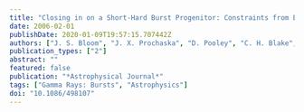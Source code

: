 ```yaml
---
title: "Closing in on a Short-Hard Burst Progenitor: Constraints from Early-Time Optical Imaging and Spectroscopy of a Possible Host Galaxy of GRB 050509b"
date: 2006-02-01
publishDate: 2020-01-09T19:57:15.707442Z
authors: ["J. S. Bloom", "J. X. Prochaska", "D. Pooley", "C. H. Blake", "R. J. Foley", "S. Jha", "E. Ramirez-Ruiz", "J. Granot", "A. V. Filippenko", "S. Sigurdsson", "A. J. Barth", "H. -W. Chen", "M. C. Cooper", "E. E. Falco", "R. R. Gal", "B. F. Gerke", "M. D. Gladders", "J. E. Greene", "J. Hennanwi", "L. C. Ho", "K. Hurley", "B. P. Koester", "W. Li", "L. Lubin", "J. Newman", "D. A. Perley", "G. K. Squires", "W. M. Wood-Vasey"]
publication_types: ["2"]
abstract: ""
featured: false
publication: "*Astrophysical Journal*"
tags: ["Gamma Rays: Bursts", "Astrophysics"]
doi: "10.1086/498107"
---
```


